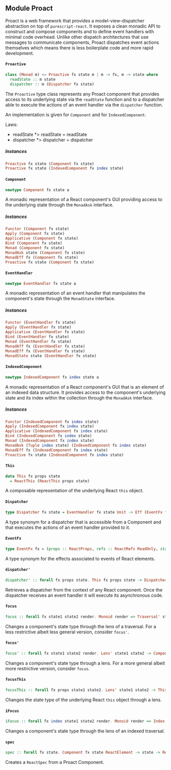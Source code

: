 ## Module Proact

Proact is a web framework that provides a model-view-dispatcher abstraction
on top of `purescript-react`. It exposes a clean monadic API to construct
and compose components and to define event handlers with minimal code
overhead. Unlike other dispatch architectures that use messages to
communicate components, Proact dispatches event actions themselves which
means there is less boilerplate code and more rapid development.

#### `Proactive`

``` purescript
class (Monad m) <= Proactive fx state m | m -> fx, m -> state where
  readState :: m state
  dispatcher :: m (Dispatcher fx state)
```

The `Proactive` type class represents any Proact component that provides
access to its underlying state via the `readState` function and to a
dispatcher able to execute the actions of an event handler via the
`dispatcher` function.

An implementation is given for `Component` and for `IndexedComponent`.

Laws:

- readState *> readState = readState
- dispatcher *> dispatcher = dispatcher

##### Instances
``` purescript
Proactive fx state (Component fx state)
Proactive fx state (IndexedComponent fx index state)
```

#### `Component`

``` purescript
newtype Component fx state a
```

A monadic representation of a React component's GUI providing access to the
underlying state through the `MonadAsk` interface.

##### Instances
``` purescript
Functor (Component fx state)
Apply (Component fx state)
Applicative (Component fx state)
Bind (Component fx state)
Monad (Component fx state)
MonadAsk state (Component fx state)
MonadEff fx (Component fx state)
Proactive fx state (Component fx state)
```

#### `EventHandler`

``` purescript
newtype EventHandler fx state a
```

A monadic representation of an event handler that manipulates the
component's state through the `MonadState` interface.

##### Instances
``` purescript
Functor (EventHandler fx state)
Apply (EventHandler fx state)
Applicative (EventHandler fx state)
Bind (EventHandler fx state)
Monad (EventHandler fx state)
MonadAff fx (EventHandler fx state)
MonadEff fx (EventHandler fx state)
MonadState state (EventHandler fx state)
```

#### `IndexedComponent`

``` purescript
newtype IndexedComponent fx index state a
```

A monadic representation of a React component's GUI that is an element of
an indexed data structure.
It provides access to the component's underlying state and its index within
the collection through the `MonadAsk` interface.

##### Instances
``` purescript
Functor (IndexedComponent fx index state)
Apply (IndexedComponent fx index state)
Applicative (IndexedComponent fx index state)
Bind (IndexedComponent fx index state)
Monad (IndexedComponent fx index state)
MonadAsk (Tuple index state) (IndexedComponent fx index state)
MonadEff fx (IndexedComponent fx index state)
Proactive fx state (IndexedComponent fx index state)
```

#### `This`

``` purescript
data This fx props state
  = ReactThis (ReactThis props state)
```

A composable representation of the underlying React `this` object.

#### `Dispatcher`

``` purescript
type Dispatcher fx state = EventHandler fx state Unit -> Eff (EventFx fx) Unit
```

A type synonym for a dispatcher that is accessible from a Component and
that executes the actions of an event handler provided to it.

#### `EventFx`

``` purescript
type EventFx fx = (props :: ReactProps, refs :: ReactRefs ReadOnly, state :: ReactState ReadWrite | fx)
```

A type synonym for the effects associated to events of React elements.

#### `dispatcher'`

``` purescript
dispatcher' :: forall fx props state. This fx props state -> Dispatcher fx state
```

Retrieves a dispatcher from the context of any React component. Once the
dispatcher receives an event handler it will execute its asynchronous code.

#### `focus`

``` purescript
focus :: forall fx state1 state2 render. Monoid render => Traversal' state1 state2 -> Component fx state2 render -> Component fx state1 render
```

Changes a component's state type through the lens of a traversal.
For a less restrictive albeit less general version, consider `focus'`.

#### `focus'`

``` purescript
focus' :: forall fx state1 state2 render. Lens' state1 state2 -> Component fx state2 render -> Component fx state1 render
```

Changes a component's state type through a lens.
For a more general albeit more restrictive version, consider `focus`.

#### `focusThis`

``` purescript
focusThis :: forall fx props state1 state2. Lens' state1 state2 -> This fx props state1 -> This fx props state2
```

Changes the state type of the underlying React `this` object through a
lens.

#### `iFocus`

``` purescript
iFocus :: forall fx index state1 state2 render. Monoid render => Index state1 index state2 => IndexedTraversal' index state1 state2 -> IndexedComponent fx index state2 render -> Component fx state1 render
```

Changes a component's state type through the lens of an indexed traversal.

#### `spec`

``` purescript
spec :: forall fx state. Component fx state ReactElement -> state -> ReactSpec {  } state fx
```

Creates a `ReactSpec` from a Proact Component.



